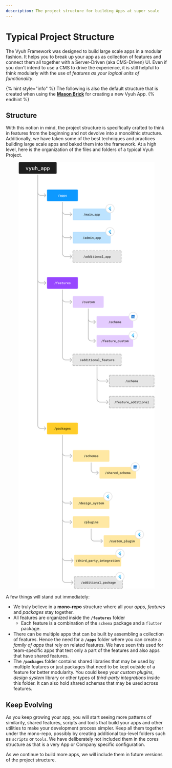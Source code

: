 ```yaml
---
description: The project structure for building Apps at super scale
---
```


# Typical Project Structure

The Vyuh Framework was designed to build large scale apps in a modular fashion. It helps you to break up your app as as collection of features and connect them all together with a Server-Driven (aka CMS-Driven) UI. Even if you don't intend to use a CMS to drive the experience, it is still helpful to think modularly with the use of _features as your logical units of functionality_.

{% hint style="info" %}
The following is also the default structure that is created when using the [**Mason Brick**](../intro/mason-setup.md) for creating a new Vyuh App.
{% endhint %}

## Structure

With this notion in mind, the project structure is specifically crafted to think in features from the beginning and not devolve into a monolithic structure. Additionally, we have taken some of the best techniques and practices building large scale apps and baked them into the framework. At a high level, here is the organization of the files and folders of a typical Vyuh Project.

<figure><img src="../.gitbook/assets/image.png" alt="" width="563"><figcaption></figcaption></figure>

A few things will stand out immediately:

* We truly believe in a **mono-repo** structure where all your _apps_, _features_ and _packages_ stay together.
* All features are organized inside the **`/features`** folder
  * Each feature is a combination of the `schema` package and a `flutter` package.
* There can be multiple apps that can be built by assembling a collection of features. Hence the need for a **`/apps`** folder where you can create a _family of apps_ that rely on related features. We have seen this used for team-specific apps that test only a part of the features and also apps that have shared features.
* The **`/packages`** folder contains shared libraries that may be used by multiple features or just packages that need to be kept outside of a feature for better modularity. You could keep your _custom plugins_, _design system_ library or other types of _third-party integrations_ inside this folder. It can also hold shared schemas that may be used across features.

## Keep Evolving

As you keep growing your app, you will start seeing more patterns of similarity, shared features, scripts and tools that build your apps and other utilities to make your development process simpler. Keep all them together under the mono-repo, possibly by creating additional top-level folders such as `scripts` or `tools`. We have deliberately not included them in the cores structure as that is a very App or Company specific configuration.&#x20;

As we continue to build more apps, we will include them in future versions of the project structure.

